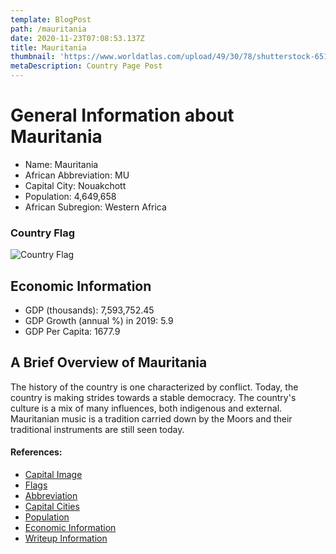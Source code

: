 ```yaml
---
template: BlogPost
path: /mauritania
date: 2020-11-23T07:08:53.137Z
title: Mauritania
thumbnail: 'https://www.worldatlas.com/upload/49/30/78/shutterstock-651522553.jpg'
metaDescription: Country Page Post
---
```


# General Information about Mauritania

- Name: Mauritania
- African Abbreviation: MU
- Capital City: Nouakchott
- Population: 4,649,658
- African Subregion: Western Africa

### Country Flag
![Country Flag](https://raw.githubusercontent.com/hjnilsson/country-flags/master/png1000px/mr.png)

## Economic Information
 - GDP (thousands): 7,593,752.45
 - GDP Growth (annual %) in 2019: 5.9
 - GDP Per Capita: 1677.9

## A Brief Overview of Mauritania

The history of the country is one characterized by conflict. Today, the country is making strides towards a stable democracy. The country's culture is a mix of many influences, both indigenous and external. Mauritanian music is a tradition carried down by the Moors and their traditional instruments are still seen today.

#### References:
- [Capital Image](https://www.worldatlas.com/upload/49/30/78/shutterstock-651522553.jpg)
- [Flags](https://github.com/hjnilsson/country-flags)
- [Abbreviation](https://planetarynames.wr.usgs.gov/Abbreviations)
- [Capital Cities](https://www.nationsonline.org/oneworld/capitals_africa.htm)
- [Population](https://www.worldometers.info/population/countries-in-africa-by-population/)
- [Economic Information](https://data.worldbank.org/)
- [Writeup Information](https://www.iexplore.com/articles/travel-guides/africa/mauritania/history-and-culture)
